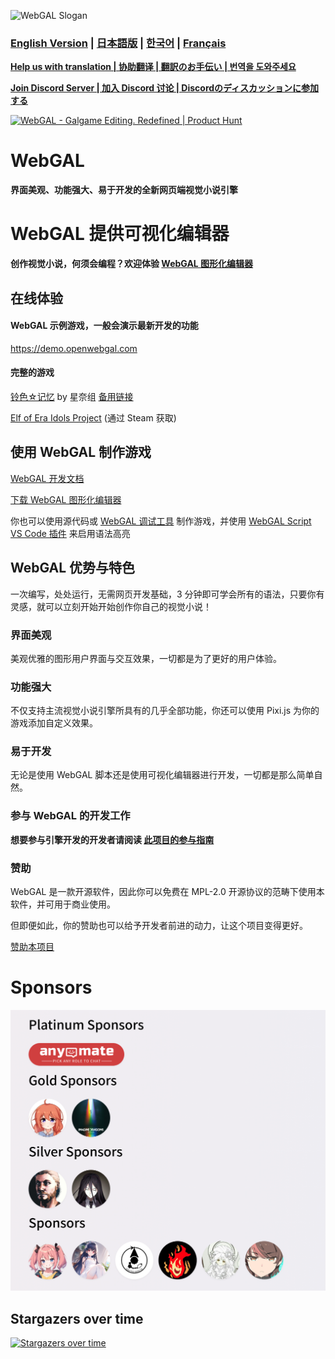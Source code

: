 ![WebGAL Slogan](https://github.com/OpenWebGAL/WebGAL/assets/30483415/ede38a39-d054-4fee-a3e9-fc5e764f358d)

### **[English Version](/README_EN.md)** | **[日本語版](/README_JP.md)** | **[한국어](/README_KO.md)** | **[Français](/README_FR.md)**

**[Help us with translation | 协助翻译 | 翻訳のお手伝い | 번역을 도와주세요](https://github.com/OpenWebGAL/WebGAL/tree/dev/packages/webgal/src/translations)**

**[Join Discord Server | 加入 Discord 讨论 | Discordのディスカッションに参加する](https://discord.gg/kPrQkJttJy)**

<a href="https://www.producthunt.com/posts/webgal?utm_source=badge-featured&utm_medium=badge&utm_souce=badge-webgal" target="_blank"><img src="https://api.producthunt.com/widgets/embed-image/v1/featured.svg?post_id=443280&theme=light" alt="WebGAL - Galgame&#0032;Editing&#0046;&#0032;Redefined | Product Hunt" style="width: 250px; height: 54px;" width="250" height="54" /></a>

# WebGAL

**界面美观、功能强大、易于开发的全新网页端视觉小说引擎**

# WebGAL 提供可视化编辑器

**创作视觉小说，何须会编程？欢迎体验 [WebGAL 图形化编辑器](https://github.com/OpenWebGAL/WebGAL_Terre/)**

## 在线体验

#### WebGAL 示例游戏，一般会演示最新开发的功能

https://demo.openwebgal.com

#### 完整的游戏

[铃色☆记忆](http://hoshinasuzu.cn/) by 星奈组  [备用链接](http://hoshinasuzu.cc/)

[Elf of Era Idols Project](https://store.steampowered.com/app/2414730/Elf_of_Era_Idols_Project/) (通过 Steam 获取)

## 使用 WebGAL 制作游戏

[WebGAL 开发文档](https://docs.openwebgal.com/)

[下载 WebGAL 图形化编辑器](https://github.com/OpenWebGAL/WebGAL_Terre/releases)

你也可以使用源代码或 [WebGAL 调试工具](https://github.com/OpenWebGAL/WebGAL/releases) 制作游戏，并使用 [WebGAL Script VS Code 插件](https://marketplace.visualstudio.com/items?itemName=c6h5-no2.webgal-script-basics) 来启用语法高亮

## WebGAL 优势与特色

一次编写，处处运行，无需网页开发基础，3 分钟即可学会所有的语法，只要你有灵感，就可以立刻开始开始创作你自己的视觉小说！

### 界面美观

美观优雅的图形用户界面与交互效果，一切都是为了更好的用户体验。

### 功能强大

不仅支持主流视觉小说引擎所具有的几乎全部功能，你还可以使用 Pixi.js 为你的游戏添加自定义效果。

### 易于开发

无论是使用 WebGAL 脚本还是使用可视化编辑器进行开发，一切都是那么简单自然。

### 参与 WebGAL 的开发工作

**想要参与引擎开发的开发者请阅读 [此项目的参与指南](https://docs.openwebgal.com/developers/)**

### 赞助

WebGAL 是一款开源软件，因此你可以免费在 MPL-2.0 开源协议的范畴下使用本软件，并可用于商业使用。

但即便如此，你的赞助也可以给予开发者前进的动力，让这个项目变得更好。

[赞助本项目](https://docs.openwebgal.com/sponsor/)

# Sponsors

<a href="https://openwebgal.com/">
<img alt="Sponsor" src="https://raw.githubusercontent.com/OpenWebGAL/static/main/sponsors.png">
</a>

## Stargazers over time

[![Stargazers over time](https://starchart.cc/OpenWebGAL/WebGAL.svg)](https://starchart.cc/OpenWebGAL/WebGAL)
